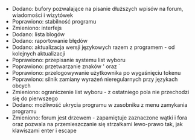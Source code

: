 - Dodano: bufory pozwalające na pisanie dłuższych wpisów na forum, wiadomości i wizytówek
- Poprawiono: stabilność programu
- Zmieniono: interfejs
- Dodano: lista blogów
- Dodano: raportowanie błędów
- Dodano: aktualizacja wersji językowych razem z programem - od kolejnych aktualizacji
- Poprawiono: przepisanie systemu list wyboru
- Poprawiono: przetwarzanie znaków ' oraz `
- Poprawiono: przelogowywanie użytkownika po wygaśnięciu tokenu
- Poprawiono: silnik zamiany wyrażeń nieregularnych przy językach obcych
- Zmieniono: ograniczenie list wyboru - z ostatniego pola nie przechodzi się do pierwszego
- Dodano: możliwość ukrycia programu w zasobniku z menu zamykania programu
- Zmieniono: forum jest drzewem - zapamiętuje zaznaczone wątki i fora oraz pozwala na przemieszczanie się strzałkami lewo-prawo tak, jak klawiszami enter i escape
